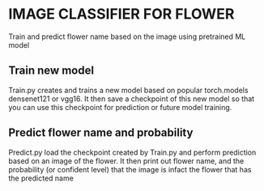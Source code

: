 # IMAGE CLASSIFIER FOR FLOWER 
Train and predict flower name based on the image using pretrained ML model

## Train new model 
Train.py creates and trains a new model based on popular torch.models densenet121 or vgg16. It then save a checkpoint of this new model so that you can use this checkpoint for prediction or future model training.

## Predict flower name and probability
Predict.py load the checkpoint created by Train.py and perform prediction based on an image of the flower. It then print out flower name, and the probability (or confident level) that the image is infact the flower that has the predicted name
